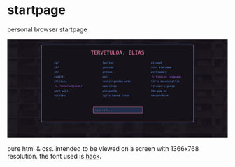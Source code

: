 # startpage
personal browser startpage

![screenshot depicting the startpage](/assets/startpage.png)

pure html & css. intended to be viewed on a screen with 1366x768 resolution. the font used is [hack](https://sourcefoundry.org/hack/).
